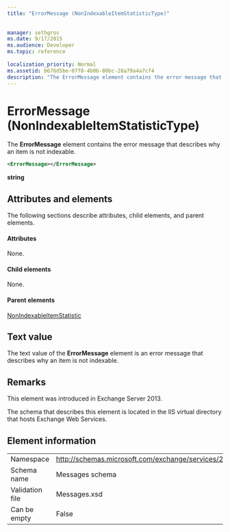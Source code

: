 ```yaml
---
title: "ErrorMessage (NonIndexableItemStatisticType)"
 
 
manager: sethgros
ms.date: 9/17/2015
ms.audience: Developer
ms.topic: reference
 
localization_priority: Normal
ms.assetid: b676d5be-07f8-4b0b-80bc-28a79a4a7cf4
description: "The ErrorMessage element contains the error message that describes why an item is not indexable."
---
```


# ErrorMessage (NonIndexableItemStatisticType)

The **ErrorMessage** element contains the error message that describes why an item is not indexable. 
  
```XML
<ErrorMessage></ErrorMessage>
```

 **string**
## Attributes and elements

The following sections describe attributes, child elements, and parent elements.
  
#### Attributes

None.
  
#### Child elements

None.
  
#### Parent elements

[NonIndexableItemStatistic](nonindexableitemstatistic.md)
  
## Text value

The text value of the **ErrorMessage** element is an error message that describes why an item is not indexable. 
  
## Remarks

This element was introduced in Exchange Server 2013.
  
The schema that describes this element is located in the IIS virtual directory that hosts Exchange Web Services.
  
## Element information

|||
|:-----|:-----|
|Namespace  <br/> |http://schemas.microsoft.com/exchange/services/2006/messages  <br/> |
|Schema name  <br/> |Messages schema  <br/> |
|Validation file  <br/> |Messages.xsd  <br/> |
|Can be empty  <br/> |False  <br/> |
   

